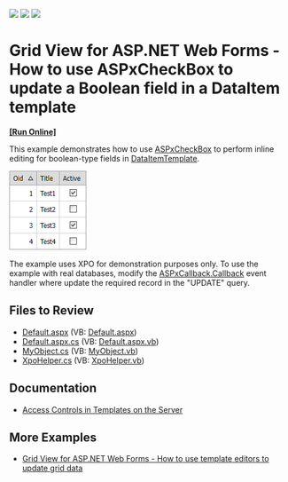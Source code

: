 <!-- default badges list -->
![](https://img.shields.io/endpoint?url=https://codecentral.devexpress.com/api/v1/VersionRange/128532108/13.1.4%2B)
[![](https://img.shields.io/badge/Open_in_DevExpress_Support_Center-FF7200?style=flat-square&logo=DevExpress&logoColor=white)](https://supportcenter.devexpress.com/ticket/details/E2313)
[![](https://img.shields.io/badge/📖_How_to_use_DevExpress_Examples-e9f6fc?style=flat-square)](https://docs.devexpress.com/GeneralInformation/403183)
<!-- default badges end -->

# Grid View for ASP.NET Web Forms - How to use ASPxCheckBox to update a Boolean field in a DataItem template
<!-- run online -->
**[[Run Online]](https://codecentral.devexpress.com/e2313/)**
<!-- run online end -->

This example demonstrates how to use [ASPxCheckBox](https://docs.devexpress.com/AspNet/DevExpress.Web.ASPxCheckBox) to perform inline editing for boolean-type fields in [DataItemTemplate](https://docs.devexpress.com/AspNet/DevExpress.Web.GridViewDataColumn.DataItemTemplate).

![](checkbox-in-grid.png)

The example uses XPO for demonstration purposes only. To use the example with real databases, modify the [ASPxCallback.Callback](https://docs.devexpress.com/AspNet/DevExpress.Web.ASPxCallback.Callback) event handler where update the required record in the "UPDATE" query.

## Files to Review

* [Default.aspx](./CS/WebSite/Default.aspx) (VB: [Default.aspx](./VB/WebSite/Default.aspx))
* [Default.aspx.cs](./CS/WebSite/Default.aspx.cs) (VB: [Default.aspx.vb](./VB/WebSite/Default.aspx.vb))
* [MyObject.cs](./CS/WebSite/App_Code/MyObject.cs) (VB: [MyObject.vb](./VB/WebSite/App_Code/MyObject.vb))
* [XpoHelper.cs](./CS/WebSite/App_Code/XpoHelper.cs) (VB: [XpoHelper.vb](./VB/WebSite/App_Code/XpoHelper.vb))

## Documentation

* [Access Controls in Templates on the Server](https://docs.devexpress.com/AspNet/403575/common-concepts/access-controls-in-templates-on-the-server)

## More Examples

* [Grid View for ASP.NET Web Forms - How to use template editors to update grid data](https://github.com/DevExpress-Examples/asp-net-web-forms-grid-use-template-editors-to-update-data-on-callbacks)
